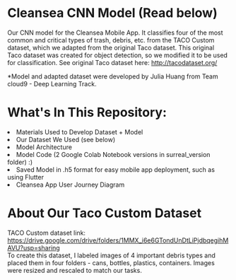 # Cleansea CNN Model (Read below)

Our CNN model for the Cleansea Mobile App. It classifies four of the most common and critical types of trash, debris, etc. from the TACO Custom dataset, which we adapted from the original Taco dataset. This original Taco dataset was created for object detection, so we modified it to be used for classification. See original Taco dataset here: http://tacodataset.org/ <br>

*Model and adapted dataset were developed by Julia Huang from Team cloud9 - Deep Learning Track.

# What's In This Repository:
<li> Materials Used to Develop Dataset + Model </li>
<li> Our Dataset We Used (see below) </li>
<li> Model Architecture </li>
<li> Model Code (2 Google Colab Notebook versions in surreal_version folder) :)</li>
<li> Saved Model in .h5 format for easy mobile app deployment, such as using Flutter </li>
<li> Cleansea App User Journey Diagram  </li>

# About Our Taco Custom Dataset
TACO Custom dataset link: https://drive.google.com/drive/folders/1MMX_i6e6GTondUnDtLiPjdbqegihMAVU?usp=sharing <br>
To create this dataset, I labeled images of 4 important debris types and placed them in four folders - cans, bottles, plastics, containers. Images were resized and rescaled to match our tasks.

